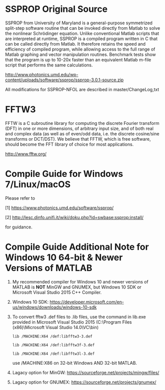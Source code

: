 # SSPROP Original Source
SSPROP from University of Maryland is a general-purpose symmetrized split-step software routine that can be invoked directly from Matlab to solve the nonlinear Schrödinger equation. Unlike conventional Matlab scripts that are interpreted at runtime, SSPROP is a compiled program written in C that can be called directly from Matlab. It therefore retains the speed and efficiency of compiled program, while allowing access to the full range of Matlab graphing and vector manipulation routines. Benchmark tests show that the program is up to 10-20x faster than an equivalent Matlab m-file script that performs the same calculations.

http://www.photonics.umd.edu/wp-content/uploads/software/ssprop/ssprop-3.0.1-source.zip

All modifications for SSPROP-NFOL are described in master/ChangeLog,txt

# FFTW3
FFTW is a C subroutine library for computing the discrete Fourier transform (DFT) in one or more dimensions, of arbitrary input size, and of both real and complex data (as well as of even/odd data, i.e. the discrete cosine/sine transforms or DCT/DST). We believe that FFTW, which is free software, should become the FFT library of choice for most applications.

http://www.fftw.org/

# Compile Guide for Windows 7/Linux/macOS

Please refer to

[1] https://www.photonics.umd.edu/software/ssprop/

[2] http://lesc.dinfo.unifi.it/wiki/doku.php?id=swbase:ssprop:install/

for guidance.

# Compile Guide Additional Note for Windows 10 64-bit & Newer Versions of MATLAB
1. My recommended compiler for Windows 10 and newer versions of MATLAB is **NOT** MinGW and GNUMEX, but Windows 10 SDK or Microsoft Visual Studio 2015 C++ Compiler.

2. Windows 10 SDK: https://developer.microsoft.com/en-us/windows/downloads/windows-10-sdk

3. To convert fftw3 .def files to .lib files, use the command in lib.exe provided in Microsoft Visual Studio 2015 (C:\Program Files (x86)\Microsoft Visual Studio 14.0\VC\bin)

    `lib /MACHINE:X64 /def:libfftw3-3.def`
  
    `lib /MACHINE:X64 /def:libfftw3f-3.def`
  
    `lib /MACHINE:X64 /def:libfftw3l-3.def`
  
   use /MACHINE:X86 on 32-bit Windows AND 32-bit MATLAB.

4. Lagacy option for MinGW: https://sourceforge.net/projects/mingw/files/

5. Lagacy option for GNUMEX: https://sourceforge.net/projects/gnumex/
